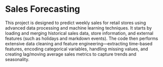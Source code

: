 # Sales Forecasting
This project is designed to predict weekly sales for retail stores using advanced data processing and machine learning techniques. It starts by loading and merging historical sales data, store information, and external features (such as holidays and markdown events). The code then performs extensive data cleaning and feature engineering—extracting time-based features, encoding categorical variables, handling missing values, and creating lag/moving average sales metrics to capture trends and seasonality.
